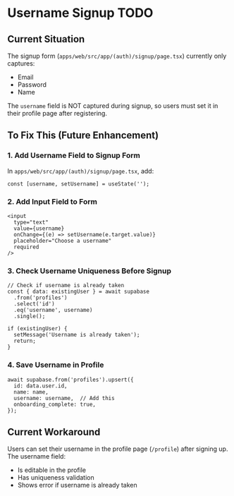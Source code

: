 # Username Signup TODO

## Current Situation
The signup form (`apps/web/src/app/(auth)/signup/page.tsx`) currently only captures:
- Email
- Password
- Name

The `username` field is NOT captured during signup, so users must set it in their profile page after registering.

## To Fix This (Future Enhancement)

### 1. Add Username Field to Signup Form
In `apps/web/src/app/(auth)/signup/page.tsx`, add:
```tsx
const [username, setUsername] = useState('');
```

### 2. Add Input Field to Form
```tsx
<input
  type="text"
  value={username}
  onChange={(e) => setUsername(e.target.value)}
  placeholder="Choose a username"
  required
/>
```

### 3. Check Username Uniqueness Before Signup
```tsx
// Check if username is already taken
const { data: existingUser } = await supabase
  .from('profiles')
  .select('id')
  .eq('username', username)
  .single();

if (existingUser) {
  setMessage('Username is already taken');
  return;
}
```

### 4. Save Username in Profile
```tsx
await supabase.from('profiles').upsert({
  id: data.user.id,
  name: name,
  username: username,  // Add this
  onboarding_complete: true,
});
```

## Current Workaround
Users can set their username in the profile page (`/profile`) after signing up. The username field:
- Is editable in the profile
- Has uniqueness validation
- Shows error if username is already taken
